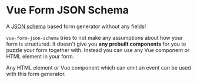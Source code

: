 # Vue Form JSON Schema

A [JSON schema](json-schema.org) based form generator without any fields!

`vue-form-json-schema` tries to not make any assumptions about how your form is structured. It doesn't give you **any prebuilt components** for you to puzzle your form together with. Instead you can use any Vue component or HTML element in your form.

Any HTML element or Vue component which can emit an event can be used with this form generator.
